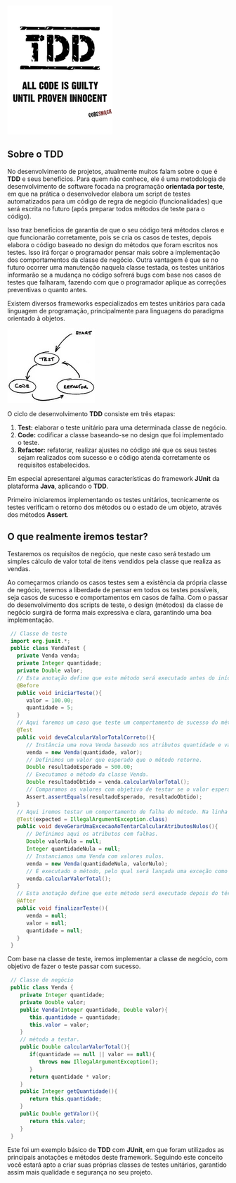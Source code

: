 ![TDD (Test Driven Development)](images/TDD.jpg "TDD (Test Driven Development)")

## Sobre o TDD

No desenvolvimento de projetos, atualmente muitos falam sobre o que é **TDD** e seus benefícios. Para quem não conhece, ele é uma metodologia de desenvolvimento de software focada na programação **orientada por teste**, em que na prática o desenvolvedor elabora um script de testes automatizados para um código de regra de negócio (funcionalidades) que será escrita no futuro (após preparar todos métodos de teste para o código).

Isso traz benefícios de garantia de que o seu código terá métodos claros e que funcionarão corretamente, pois se cria os casos de testes, depois elabora o código baseado no design do métodos que foram escritos nos testes. Isso irá forçar o programador pensar mais sobre a implementação dos comportamentos da classe de negócio. Outra vantagem é que se no futuro ocorrer uma manutenção naquela classe testada, os testes unitários informarão se a mudança no código sofrerá bugs com base nos casos de testes que falharam, fazendo com que o programador aplique as correções preventivas o quanto antes.

Existem diversos frameworks especializados em testes unitários para cada linguagem de programação, principalmente para linguagens do paradigma orientado à objetos.

![Ciclo de desenvolvimento do TDD](images/ciclo-do-tdd.jpg "Ciclo de desenvolvimento do TDD")

O ciclo de desenvolvimento **TDD** consiste em três etapas:

1.  **Test:** elaborar o teste unitário para uma determinada classe de negócio.
2.  **Code:** codificar a classe baseando-se no design que foi implementado o teste.
3.  **Refactor:** refatorar, realizar ajustes no código até que os seus testes sejam realizados com sucesso e o código atenda corretamente os requisítos estabelecidos.

Em especial apresentarei algumas características do framework **JUnit** da plataforma **Java**, aplicando o **TDD**.

Primeiro iniciaremos implementando os testes unitários, tecnicamente os testes verificam o retorno dos métodos ou o estado de um objeto, através dos métodos **Assert**.

## O que realmente iremos testar?

Testaremos os requisítos de negócio, que neste caso será testado um simples cálculo de valor total de itens vendidos pela classe que realiza as vendas.

Ao começarmos criando os casos testes sem a existência da própria classe de negócio, teremos a liberdade de pensar em todos os testes possíveis, seja casos de sucesso e comportamentos em casos de falha. Com o passar do desenvolvimento dos scripts de teste, o design (métodos) da classe de negócio surgirá de forma mais expressiva e clara, garantindo uma boa implementação.

``` java
 // Classe de teste
 import org.junit.*;
 public class VendaTest {
   private Venda venda;
   private Integer quantidade;
   private Double valor;
   // Esta anotação define que este método será executado antes do início de cada teste.
   @Before
   public void iniciarTeste(){
      valor = 100.00;
      quantidade = 5;
   }
   // Aqui faremos um caso que teste um comportamento de sucesso do método.
   @Test
   public void deveCalcularValorTotalCorreto(){
      // Instância uma nova Venda baseado nos atributos quantidade e valor.
      venda = new Venda(quantidade, valor);
      // Definimos um valor que esperado que o método retorne.
      Double resultadoEsperado = 500.00;
      // Executamos o método da classe Venda.
      Double resultadoObtido = venda.calcularValorTotal();
      // Comparamos os valores com objetivo de testar se o valor esperado é igual ao valor do resultado obtido pelo método: venda.calcularValorTotal().
      Assert.assertEquals(resultadoEsperado, resultadoObtido);
   }
   // Aqui iremos testar um comportamento de falha do método. Na linha abaixo definimos que esse caso de teste irá lançar uma exceção como sucesso.
   @Test(expected = IllegalArgumentException.class)
   public void deveGerarUmaExcecaoAoTentarCalcularAtributosNulos(){
      // Definimos aqui os atributos com falhas.
      Double valorNulo = null;
      Integer quantidadeNula = null;
      // Instanciamos uma Venda com valores nulos.
      venda = new Venda(quantidadeNula, valorNulo);
      // É executado o método, pelo qual será lançada uma exceção como caso de sucesso.
      venda.calcularValorTotal();
   }
   // Esta anotação define que este método será executado depois do término de cada teste.
   @After
   public void finalizarTeste(){
      venda = null;
      valor = null;
      quantidade = null;
   }
 }
``` 

Com base na classe de teste, iremos implementar a classe de negócio, com objetivo de fazer o teste passar com sucesso.

``` java
 // Classe de negócio
 public class Venda {
    private Integer quantidade;
    private Double valor;
    public Venda(Integer quantidade, Double valor){
       this.quantidade = quantidade;
       this.valor = valor;
    }
    // método a testar.
    public Double calcularValorTotal(){
       if(quantidade == null || valor == null){
          throws new IllegalArgumentException();
       }
       return quantidade * valor;
    }
    public Integer getQuantidade(){
       return this.quantidade;
    }
    public Double getValor(){
       return this.valor;
    }
 }
``` 

Este foi um exemplo básico de **TDD** com **JUnit**, em que foram utilizados as principais anotações e métodos deste framework. Seguindo este conceito você estará apto a criar suas próprias classes de testes unitários, garantido assim mais qualidade e segurança no seu projeto.